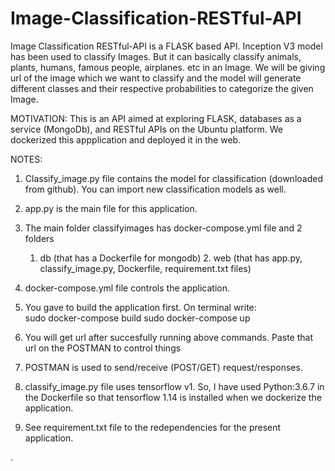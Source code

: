 # Image-Classification-RESTful-API
Image Classification RESTful-API is a FLASK based API. Inception V3 model has been used to classify Images.
But it can basically classify animals, plants, humans, famous people, airplanes. etc in an Image. We will be giving url of the image which we want to classify and the model will generate different classes and their respective probabilities to categorize the given Image. 

MOTIVATION:
This is an API aimed at exploring FLASK, databases as a service (MongoDb), and RESTful APIs on the Ubuntu platform.
We dockerized this appplication and deployed it in the web.

NOTES:
1. Classify_image.py file contains the model for classification (downloaded from github). You can import new classification models as well.
2. app.py is the main file for this application.
3. The main folder classifyimages has docker-compose.yml file and 2 folders
   1. db (that has a Dockerfile for mongodb) 2. web (that has app.py, classify_image.py, Dockerfile, requirement.txt files)

4. docker-compose.yml file controls the application.

5. You gave to build the application first. On terminal write:  
   sudo docker-compose build
   sudo docker-compose up
   
6. You will get url after succesfully running above commands. Paste that url on the POSTMAN to control things
7. POSTMAN is used to send/receive (POST/GET) request/responses.
8. classify_image.py file uses tensorflow v1. So, I have used Python:3.6.7 in the Dockerfile so that tensorflow 1.14 is installed when we dockerize the application.
9. See requirement.txt file to the redependencies for the present application.




.








